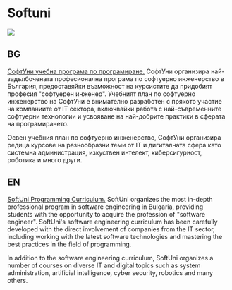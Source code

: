 # Softuni
[<img src = "![image](https://user-images.githubusercontent.com/82751982/179601296-4dd98cb8-0495-454d-8190-7cbbbcacbf22.png)g">](https://imgs.search.brave.com/QzrzAFQMLPsWR0WKqnjxQA5e84v2WtKPTuCItXfc16M/rs:fit:1200:330:1/g:ce/aHR0cDovL2lubm92/YXRpb25zdGFydGVy/Ym94LmJnL3dwLWNv/bnRlbnQvdXBsb2Fk/cy8yMDE2LzA1L1Nv/ZnR1bmlfbG9nb190/cmFzcGFyZW50LnBu/Zw)
<p>
<h2>BG</h2>
<a href="https://softuni.bg/curriculum" target="_blank">СофтУни учебна програма по програмиране.</a>
СофтУни организира най-задълбочената професионална програма по софтуерно инженерство в България, предоставяйки възможност на курсистите да придобият професия "софтуерен инженер". Учебният план по софтуерно инженерство на СофтУни е внимателно разработен с прякото участие на компаниите от IT сектора, включвайки работа с най-съвременните софтуерни технологии и усвояване на най-добрите практики в сферата на програмирането.

Освен учебния план по софтуерно инженерство, СофтУни организира редица курсове на разнообразни теми от IT и дигиталната сфера като системна администрация, изкуствен интелект, киберсигурност, роботика и много други.

<h2>EN</h2>
<a href="https://softuni.org/learn/" target="_blank">SoftUni Programming Curriculum.</a>
SoftUni organizes the most in-depth professional program in software engineering in Bulgaria, providing students with the opportunity to acquire the profession of "software engineer". SoftUni's software engineering curriculum has been carefully developed with the direct involvement of companies from the IT sector, including working with the latest software technologies and mastering the best practices in the field of programming.

In addition to the software engineering curriculum, SoftUni organizes a number of courses on diverse IT and digital topics such as system administration, artificial intelligence, cyber security, robotics and many others.
 </p>
